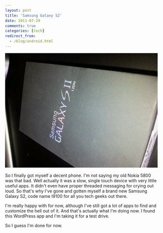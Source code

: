 ```yaml
---
layout: post
title: 'Samsung Galaxy S2'
date: 2011-07-29
comments: true
categories: [tech]
redirect_from:
  - /blog/android.html
---
```


![Samsung Galaxy S2][sgs2]

So I finally got myself a decent phone. I'm not saying my old Nokia 5800 was that bad. Well actually it was a slow, single touch device with very little useful apps. It didn't even have proper threaded messaging for crying out loud. So that's why I've gone and gotten myself a brand new Samsung Galaxy S2, code name I9100 for all you tech geeks out there.

I'm really happy with for now, although I've still got a lot of apps to find and customize the hell out of it. And that's actually what I'm doing now. I found this WordPress app and I'm taking it for a test drive.

So I guess I'm done for now.

[sgs2]: /images/sgs2.jpg 'Samsung Galaxy S2'
